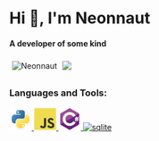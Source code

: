 # Hi 👋, I'm Neonnaut

#### A developer of some kind

<div style="display: flex; flex-wrap: wrap;">
  <a alt="Neonnaut's GitHub Stats" style="margin: 5px;">
    <img height="160em" src="https://github-readme-stats.vercel.app/api?username=Neonnaut&show_icons=true&theme=dark&locale=en" alt="Neonnaut" />
  </a>
  <a alt="Neonnaut's Programming Languages" style="margin: 5px;">
    <img height="160em" src="https://github-readme-stats.vercel.app/api/top-langs/?username=Neonnaut&layout=compact&langs_count=8&border_color=fff&border_radius=5&bg_color=151515&title_color=fff&text_color=D8C787" />
  </a>
</div>

### Languages and Tools:

<p align="left">
  <a href="https://www.python.org" target="_blank" rel="noreferrer">
    <img src="https://raw.githubusercontent.com/devicons/devicon/master/icons/python/python-original.svg" alt="python" width="40" height="40"/>
  </a>
  <a href="https://www.javascript.com/" target="_blank" rel="noreferrer">
    <img src="https://raw.githubusercontent.com/devicons/devicon/master/icons/javascript/javascript-original.svg" alt="javascript" width="40" height="40"/>
  </a>
  <a href="https://www.w3schools.com/cs/" target="_blank" rel="noreferrer">
    <img src="https://raw.githubusercontent.com/devicons/devicon/master/icons/csharp/csharp-original.svg" alt="csharp" width="40" height="40"/>
  </a>
  <a href="https://www.sqlite.org/" target="_blank" rel="noreferrer">
    <img src="https://www.vectorlogo.zone/logos/sqlite/sqlite-icon.svg" alt="sqlite" width="40" height="40"/>
  </a>
</p>
